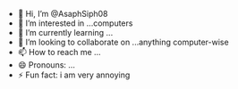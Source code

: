 - 👋 Hi, I’m @AsaphSiph08
- 👀 I’m interested in ...computers
- 🌱 I’m currently learning ...
- 💞️ I’m looking to collaborate on ...anything computer-wise
- 📫 How to reach me ...
- 😄 Pronouns: ...
- ⚡ Fun fact: i am very annoying

<!---
AsaphSiph08/AsaphSiph08 is a ✨ special ✨ repository because its `README.md` (this file) appears on your GitHub profile.
You can click the Preview link to take a look at your changes.
--->
